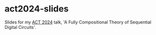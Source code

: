 # act2024-slides

Slides for my [ACT 2024](https://oxford24.github.io/) talk, 'A Fully Compositional Theory of Sequential Digital Circuits'.
